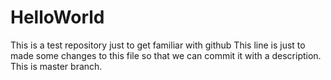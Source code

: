 # HelloWorld
This is a test repository just to get familiar with github
This line is just to made some changes to this file so that we can commit it with a description.
This is master branch.
